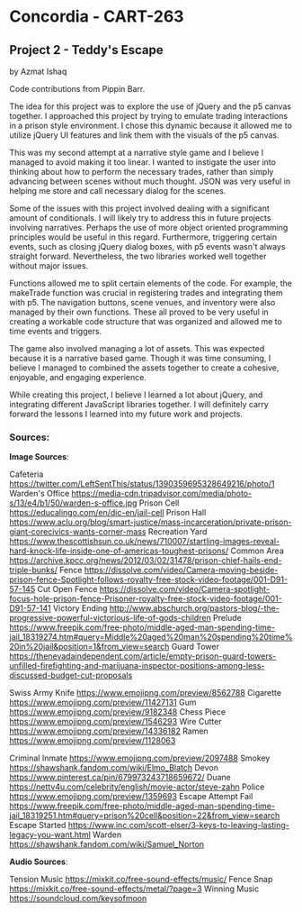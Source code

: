 # Concordia - CART-263

## Project 2 - Teddy's Escape

by Azmat Ishaq

Code contributions from Pippin Barr.

The idea for this project was to explore the use of jQuery and the p5 canvas together. I approached this project by trying to emulate trading interactions in a prison style environment. I chose this dynamic because it allowed me to utilize jQuery UI features and link them with the visuals of the p5 canvas.

This was my second attempt at a narrative style game and I believe I managed to avoid making it too linear. I wanted to instigate the user into thinking about how to perform the necessary trades, rather than simply advancing between scenes without much thought. JSON was very useful in helping me store and call necessary dialog for the scenes.

Some of the issues with this project involved dealing with a significant amount of conditionals. I will likely try to address this in future projects involving narratives. Perhaps the use of more object oriented programming principles would be useful in this regard. Furthermore, triggering certain events, such as closing jQuery dialog boxes, with p5 events wasn't always straight forward. Nevertheless, the two libraries worked well together without major issues.

Functions allowed me to split certain elements of the code. For example, the makeTrade function was crucial in registering trades and integrating them with p5. The navigation buttons, scene venues, and inventory were also managed by their own functions. These all proved to be very useful in creating a workable code structure that was organized and allowed me to time events and triggers.

The game also involved managing a lot of assets. This was expected because it is a narrative based game. Though it was time consuming, I believe I managed to combined the assets together to create a cohesive, enjoyable, and engaging experience.

While creating this project, I believe I learned a lot about jQuery, and integrating different JavaScript libraries together. I will definitely carry forward the lessons I learned into my future work and projects.

### Sources:

**Image Sources**:


Cafeteria
https://twitter.com/LeftSentThis/status/1390359695328649216/photo/1
Warden's Office
https://media-cdn.tripadvisor.com/media/photo-s/13/e4/b1/50/warden-s-office.jpg
Prison Cell
https://educalingo.com/en/dic-en/jail-cell
Prison Hall
https://www.aclu.org/blog/smart-justice/mass-incarceration/private-prison-giant-corecivics-wants-corner-mass
Recreation Yard
https://www.thescottishsun.co.uk/news/710007/startling-images-reveal-hard-knock-life-inside-one-of-americas-toughest-prisons/
Common Area
https://archive.kpcc.org/news/2012/03/02/31478/prison-chief-hails-end-triple-bunks/
Fence
https://dissolve.com/video/Camera-moving-beside-prison-fence-Spotlight-follows-royalty-free-stock-video-footage/001-D91-57-145
Cut Open Fence
https://dissolve.com/video/Camera-spotlight-focus-hole-prison-fence-Prisoner-royalty-free-stock-video-footage/001-D91-57-141
Victory Ending
http://www.abschurch.org/pastors-blog/-the-progressive-powerful-victorious-life-of-gods-children
Prelude
https://www.freepik.com/free-photo/middle-aged-man-spending-time-jail_18319274.htm#query=Middle%20aged%20man%20spending%20time%20in%20jail&position=1&from_view=search
Guard Tower
https://thenevadaindependent.com/article/empty-prison-guard-towers-unfilled-firefighting-and-marijuana-inspector-positions-among-less-discussed-budget-cut-proposals


Swiss Army Knife
https://www.emojipng.com/preview/8562788
Cigarette
https://www.emojipng.com/preview/11427131
Gum
https://www.emojipng.com/preview/9182348
Chess Piece
https://www.emojipng.com/preview/1546293
Wire Cutter
https://www.emojipng.com/preview/14336182
Ramen
https://www.emojipng.com/preview/1128063

Criminal Inmate
https://www.emojipng.com/preview/2097488
Smokey
https://shawshank.fandom.com/wiki/Elmo_Blatch
Devon
https://www.pinterest.ca/pin/679973243718659672/
Duane
https://nettv4u.com/celebrity/english/movie-actor/steve-zahn
Police
https://www.emojipng.com/preview/1359693
Escape Attempt Fail
https://www.freepik.com/free-photo/middle-aged-man-spending-time-jail_18319251.htm#query=prison%20cell&position=22&from_view=search
Escape Started
https://www.inc.com/scott-elser/3-keys-to-leaving-lasting-legacy-you-want.html
Warden
https://shawshank.fandom.com/wiki/Samuel_Norton

**Audio Sources**:

Tension Music
https://mixkit.co/free-sound-effects/music/
Fence Snap
https://mixkit.co/free-sound-effects/metal/?page=3
Winning Music
https://soundcloud.com/keysofmoon
